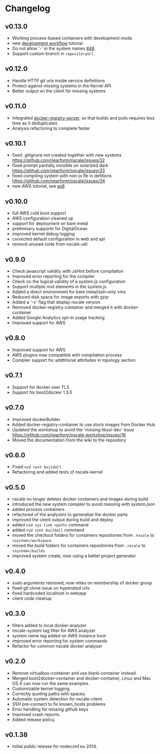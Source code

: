 Changelog
=========

v0.13.0
-------

* Working process-based containers with development mode
* new [development workflow](https://github.com/nearform/nscale-workshop/blob/master/development-workflow.md)
  tutorial.
* Do not allow '-' in the system names [#48](https://github.com/nearform/nscale/issues/48).
* Support custom branch in `repositoryUrl`.

v0.12.0
-------

* Handle HTTP git urls inside service definitions
* Protect against missing systems in the Kernel API
* Better output on the client for missing systems

v0.11.0
-------

* Integrated
  [docker-registry-server](http://npm.im/docker-registry-server),
  so that builds and pulls requires less time as it deduplicates
* Analysis refactoring to complete faster

v0.10.1
-------

* fixed .gitignore not created together with new systems
  https://github.com/nearform/nscale/issues/32
* fixed prompt partially invisible on solarized dark
  https://github.com/nearform/nscale/issues/33
* fixed compiling system with non-js fle in defitions
  https://github.com/nearform/nscale/issues/34
* new AWS tutorial, see
  [ex8](https://github.com/nearform/nscale-workshop/blob/master/ex8.md)


v0.10.0
------

* full AWS cold boot support
* AWS configuration cleaned up
* support for deployment on bare metal
* preliminary supporto for DigitalOcean
* improved kernel debug logging
* corrected default configuration in web and api
* removd unused code from nscale-util

v0.9.0
------

* Check javascript validity with JsHint before compilation
* Improved error reporting for the compiler
* Check on the logical validity of a system.js configuration
* Support multiple root elements in the system.js
* Added a direct environment for bare metal/ssh-only vms
* Reduced disk space for image exports with gzip
* Added a '-v' flag that display nscale version
* Removed docker-registry-container and merged it with docker-container
* Added Google Analytics opt-in usage tracking
* Improved support for AWS

v0.8.0
------

* Improved support for AWS
* AWS plugins now compatible with compilation process
* Compiler support for addtitional attirbutes in topology section

v0.7.1
------

* Support for docker over TLS
* Support for boot2docker 1.3.0

v0.7.0
------

* Improved dockerBuilder
* Added docker-registry-container to use stock images from Docker Hub
* Updated the workshop to avoid the 'missing libssl-dev' issue
  https://github.com/nearform/nscale-workshop/issues/16
* Moved the documentation from the wiki to the repository

v0.6.0
------

* Fixed `nsd cont buildall`
* Refactoring and added tests of nscale-kernel

v0.5.0
------

* nscale no longer deletes docker containers and images during build
* introduced the new system compiler to avoid messing with system.json
* added process containers
* refactored of the analyzers to generalize the docker parts
* improved the client output during build and deploy
* added `nsd sys link <path>` command
* added `nsd cont buildall` command
* moved the checkout folders for containers repositories from `.nscale`
  to `<system>/workspace`
* moved the build folders for containers repositories from `.nscale`
  to `<system>/builds`
* improved system create, now using a better project generator

v0.4.0
------

* sudo arguments removed, now relies on membership of docker group
* fixed git clone issue on hypenated urls
* fixed hardcoded localhost in webapp
* client code cleanup


v0.3.0
------

* filters added to local docker analyzer
* nscale-system tag filter for AWS analyzer
* system name tag added on AWS instance boot
* improved error reporting for system commands
* Refactor for common nscale docker analyzer


v0.2.0
------

* Remove virtualbox-container and use blank-container instead.
* Merged boot2docker-container and docker-container,
  Linux and Mac OS X can now run the same examples.
* Customizable kernel logging.
* Correctly quoting paths with spaces.
* Automatic system detection for nscale-client
* SSH pre-connect to fix known\_hosts problems
* Error handling for missing github keys
* Improved crash reports.
* Added release policy.

v0.1.38
------

* Initial public release for nodeconf.eu 2014.

